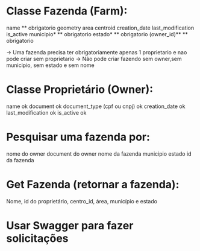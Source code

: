 # Classe Fazenda (Farm):

name ** obrigatorio
geometry
area
centroid
creation_date
last_modification
is_active
municipio\* ** obrigatorio
estado\* ** obrigatorio
(owner_id)** \*\* obrigatorio

-> Uma fazenda precisa ter obrigatoriamente apenas 1 proprietario e nao pode criar sem proprietario
-> Não pode criar fazendo sem owner,sem municipio, sem estado e sem nome

# Classe Proprietário (Owner):

name ok
document ok
document_type (cpf ou cnpj) ok
creation_date ok
last_modification ok
is_active ok

# Pesquisar uma fazenda por:

nome do owner
document do owner
nome da fazenda
municipio
estado
id da fazenda

# Get Fazenda (retornar a fazenda):

Nome, id do proprietário, centro_id, área, município e estado

# Usar Swagger para fazer solicitações
